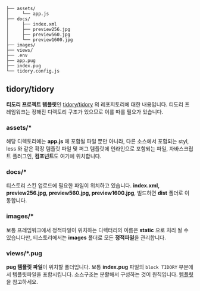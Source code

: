 ```plaintext
├── assets/
│     └── app.js
├── docs/
│     ├── index.xml
│     ├── preview256.jpg
│     ├── preview560.jpg
│     └── preview1600.jpg
├── images/
├── views/
├── .env
├── app.pug
├── index.pug
└── tidory.config.js
```

## tidory/tidory

**티도리 프로젝트 템플릿**인 [tidory/tidory](https://github.com/tidory/tidory) 의 레포지토리에 대한 내용입니다. 티도리 프레임워크는 정해진 디렉토리 구조가 있으므로 이를 따를 필요가 있습니다.

### assets/*

해당 디렉토리에는 **app.js** 에 포함될 파일 뿐만 아니라, 다른 소스에서 포함되는 styl, less 와 같은 확장 템플릿 파일 및 퍼그 템플릿에 인라인으로 포함되는 파일, 자바스크립트 플러그인, **컴포넌트**도 여기에 위치합니다.

### docs/*

티스토리 스킨 업로드에 필요한 파일이 위치하고 있습니다. **index.xml, preview256.jpg, preview560.jpg, preview1600.jpg**, 빌드하면 **dist** 폴더로 이동합니다.

### images/*

보통 프레임워크에서 정적파일이 위치하는 디렉터리의 이름은 **static** 으로 처리 될 수 있습니다만, 티스토리에서는 **images** 폴더로 모든 **정적파일**을 관리합니다.

### views/*.pug

**pug 템플릿 파일**이 위치할 폴더입니다. 보통 **index.pug** 파일의 `block TIDORY` 부분에서 템플릿파일을 포함시킵니다. 소스구조는 분활해서 구성하는 것이 원칙입니다. [템플릿](/docs/template)을 참고하세요.
